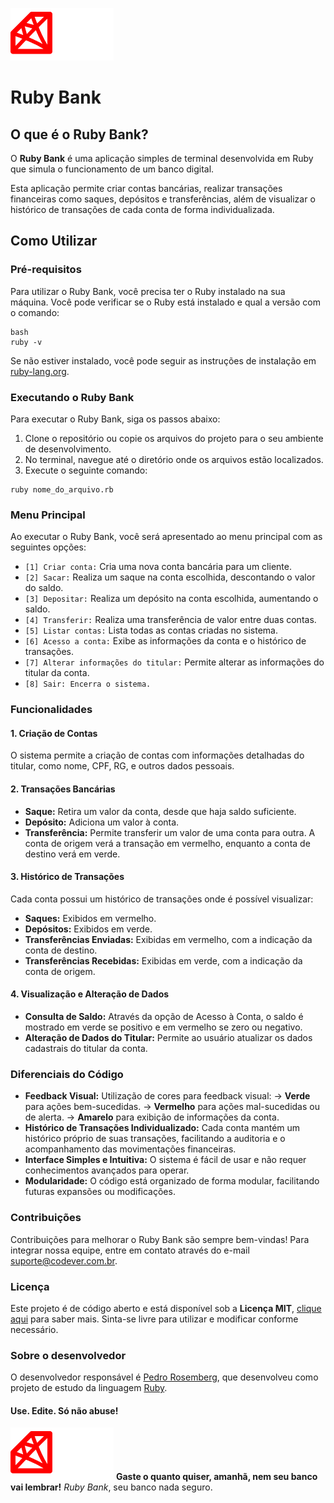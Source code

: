 ![Ruby Bank](https://github.com/pedrorosemberg/RubyBank/blob/main/rubybank.png)

# Ruby Bank

## O que é o Ruby Bank?

O **Ruby Bank** é uma aplicação simples de terminal desenvolvida em Ruby que simula o funcionamento de um banco digital. 

Esta aplicação permite criar contas bancárias, realizar transações financeiras como saques, depósitos e transferências, além de visualizar o histórico de transações de cada conta de forma individualizada.

## Como Utilizar

### Pré-requisitos

Para utilizar o Ruby Bank, você precisa ter o Ruby instalado na sua máquina. Você pode verificar se o Ruby está instalado e qual a versão com o comando:

```
bash
ruby -v
```
Se não estiver instalado, você pode seguir as instruções de instalação em [ruby-lang.org](https://ruby-lang.org).

### Executando o Ruby Bank

Para executar o Ruby Bank, siga os passos abaixo:
1. Clone o repositório ou copie os arquivos do projeto para o seu ambiente de desenvolvimento.
2. No terminal, navegue até o diretório onde os arquivos estão localizados.
3. Execute o seguinte comando:

```
ruby nome_do_arquivo.rb
```

### Menu Principal

Ao executar o Ruby Bank, você será apresentado ao menu principal com as seguintes opções:

- `[1] Criar conta:` Cria uma nova conta bancária para um cliente.
- `[2] Sacar:` Realiza um saque na conta escolhida, descontando o valor do saldo.
- `[3] Depositar:` Realiza um depósito na conta escolhida, aumentando o saldo.
- `[4] Transferir:` Realiza uma transferência de valor entre duas contas.
- `[5] Listar contas:` Lista todas as contas criadas no sistema.
- `[6] Acesso a conta:` Exibe as informações da conta e o histórico de transações.
- `[7] Alterar informações do titular:` Permite alterar as informações do titular da conta.
- `[8] Sair: Encerra o sistema.`

### Funcionalidades

#### 1. Criação de Contas

O sistema permite a criação de contas com informações detalhadas do titular, como nome, CPF, RG, e outros dados pessoais.

#### 2. Transações Bancárias

- **Saque:** Retira um valor da conta, desde que haja saldo suficiente.
- **Depósito:** Adiciona um valor à conta.
- **Transferência:** Permite transferir um valor de uma conta para outra. A conta de origem verá a transação em vermelho, enquanto a conta de destino verá em verde.

#### 3. Histórico de Transações

Cada conta possui um histórico de transações onde é possível visualizar:

- **Saques:** Exibidos em vermelho.
- **Depósitos:** Exibidos em verde.
- **Transferências Enviadas:** Exibidas em vermelho, com a indicação da conta de destino.
- **Transferências Recebidas:** Exibidas em verde, com a indicação da conta de origem.

#### 4. Visualização e Alteração de Dados

- **Consulta de Saldo:** Através da opção de Acesso à Conta, o saldo é mostrado em verde se positivo e em vermelho se zero ou negativo.
- **Alteração de Dados do Titular:** Permite ao usuário atualizar os dados cadastrais do titular da conta.

### Diferenciais do Código

- **Feedback Visual:** Utilização de cores para feedback visual:
-> **Verde** para ações bem-sucedidas.
-> **Vermelho** para ações mal-sucedidas ou de alerta.
-> **Amarelo** para exibição de informações da conta.
- **Histórico de Transações Individualizado:** Cada conta mantém um histórico próprio de suas transações, facilitando a auditoria e o acompanhamento das movimentações financeiras.
- **Interface Simples e Intuitiva:** O sistema é fácil de usar e não requer conhecimentos avançados para operar.
- **Modularidade:** O código está organizado de forma modular, facilitando futuras expansões ou modificações.

### Contribuições
Contribuições para melhorar o Ruby Bank são sempre bem-vindas! 
Para integrar nossa equipe, entre em contato através do e-mail suporte@codever.com.br.

### Licença
Este projeto é de código aberto e está disponível sob a **Licença MIT**, [clique aqui](LICENSA "Ver 'Licensa MIT' by Codever") para saber mais.
Sinta-se livre para utilizar e modificar conforme necessário.

### Sobre o desenvolvedor

O desenvolvedor responsável é [Pedro Rosemberg](https://www.pedrorosemberg.com "Mercadólogo e Desenvolvedor"), que desenvolveu como projeto de estudo da linguagem [Ruby](https://www.ruby-lang.org/pt/downloads/ "A linguagem 'amiga' do programador.").

#### Use. Edite. Só não abuse!
![Ruby Bank](https://github.com/pedrorosemberg/RubyBank/blob/main/rubybank.png)
**Gaste o quanto quiser, amanhã, nem seu banco vai lembrar!**
*Ruby Bank*, seu banco nada seguro.